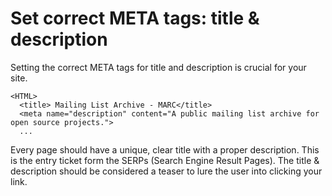 # Set correct META tags: title & description

Setting the correct META tags for title and description is crucial for your site.

    <HTML>
      <title> Mailing List Archive - MARC</title>
      <meta name="description" content="A public mailing list archive for open source projects.">
      ...

Every page should have a unique, clear title with a proper description. This is the entry ticket form the SERPs (Search Engine Result Pages). The title & description should be considered a teaser to lure the user into clicking your link.
